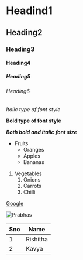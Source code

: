 # Headind1
## Heading2
### Heading3
#### Heading4
##### Heading5
###### Heading6
*Italic type of font style*

**Bold type of font style**

***Both bold and italic font size***

* Fruits
  * Oranges
  * Apples
  * Bananas
 1. Vegetables
    1. Onions
    2. Carrots
    3. Chilli
 
 [Google](https://www.google.co.in/)
 
![Prabhas](https://mk0timesnextw7n7qiu0.kinstacdn.com/wp-content/uploads/2019/12/facts-you-must-know-about-prabhas-800x580.jpg)

Sno|Name
---|---
1|Rishitha
2|Kavya
